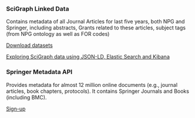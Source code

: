 ### SciGraph Linked Data

Contains metadata of all Journal Articles for last five years, both NPG and Springer, including abstracts, Grants related to these articles, subject tags (from NPG ontology as well as FOR codes)

[Download datasets](http://scigraph.springernature.com/explorer/downloads/)

[Exploring SciGraph data using JSON-LD, Elastic Search and Kibana](http://www.michelepasin.org/blog/2017/04/06/exploring-scigraph-data-using-elastic-search-and-kibana/)

### Springer Metadata API 

Provides metadata for almost 12 million online documents (e.g., journal articles, book chapters, protocols). It contains Springer Journals and Books (including BMC).

[Sign-up](https://dev.springer.com/)
